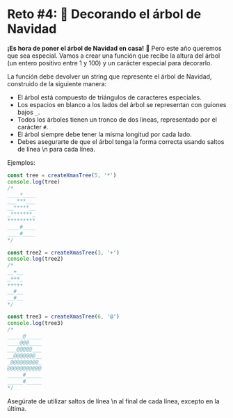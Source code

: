 # Reto #4: 🎄 Decorando el árbol de Navidad

**¡Es hora de poner el árbol de Navidad en casa!** 🎄 Pero este año queremos que sea especial. Vamos a crear una función que recibe la altura del árbol (un entero positivo entre 1 y 100) y un carácter especial para decorarlo.

La función debe devolver un string que represente el árbol de Navidad, construido de la siguiente manera:

+ El árbol está compuesto de triángulos de caracteres especiales.
+ Los espacios en blanco a los lados del árbol se representan con guiones bajos `_`.
+ Todos los árboles tienen un tronco de dos líneas, representado por el carácter `#`.
+ El árbol siempre debe tener la misma longitud por cada lado.
+ Debes asegurarte de que el árbol tenga la forma correcta usando saltos de línea \n para cada línea.

Ejemplos:

```ts
const tree = createXmasTree(5, '*')
console.log(tree)
/*
____*____
___***___
__*****__
_*******_
*********
____#____
____#____
*/

const tree2 = createXmasTree(3, '+')
console.log(tree2)
/*
__+__
_+++_
+++++
__#__
__#__
*/

const tree3 = createXmasTree(6, '@')
console.log(tree3)
/*
_____@_____
____@@@____
___@@@@@___
__@@@@@@@__
_@@@@@@@@@_
@@@@@@@@@@@
_____#_____
_____#_____
*/
```

Asegúrate de utilizar saltos de línea \n al final de cada línea, excepto en la última.
